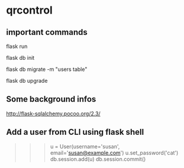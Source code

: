 # qrcontrol

## important commands
flask run 

flask db init 

flask db migrate -m "users table"

flask db upgrade

## Some background infos
http://flask-sqlalchemy.pocoo.org/2.3/


## Add a user from CLI using flask shell
>>> u = User(username='susan', email='susan@example.com')
>>> u.set_password('cat')
>>> db.session.add(u)
>>> db.session.commit()
